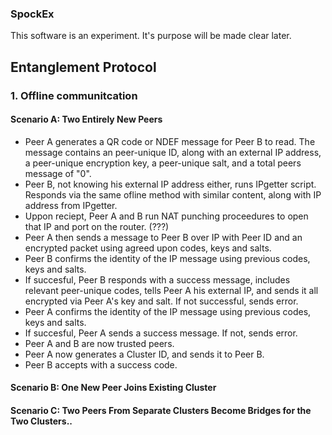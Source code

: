 ### SpockEx

This software is an experiment. It's purpose will be made clear later.

## Entanglement Protocol

### 1. Offline communitcation

#### Scenario A: Two Entirely New Peers

* Peer A generates a QR code or NDEF message for Peer B to read. The message contains an peer-unique ID, along with an external IP address, a peer-unique encryption key, a peer-unique salt, and a total peers message of "0".
* Peer B, not knowing his external IP address either, runs IPgetter script. Responds via the same ofline method with similar content, along with IP address from IPgetter.
* Uppon reciept, Peer A and B run NAT punching proceedures to open that IP and port on the router. (???)
* Peer A then sends a message to Peer B over IP with Peer ID and an encrypted packet using agreed upon codes, keys and salts.
* Peer B confirms the identity of the IP message using previous codes, keys and salts.
*  If succesful, Peer B responds with a success message, includes relevant peer-unique codes, tells Peer A his external IP, and sends it all encrypted via Peer A's key and salt. If not successful, sends error.
* Peer A confirms the identity of the IP message using previous codes, keys and salts.
* If succesful, Peer A sends a success message. If not, sends error.
* Peer A and B are now trusted peers.
* Peer A now generates a Cluster ID, and sends it to Peer B. 
* Peer B accepts with a success code.

#### Scenario B: One New Peer Joins Existing Cluster

#### Scenario C: Two Peers From Separate Clusters Become Bridges for the Two Clusters..
